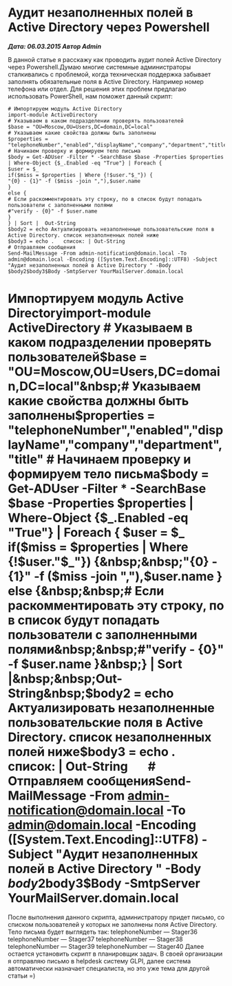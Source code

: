# Аудит незаполненных полей в Active Directory через Powershell                	  
***Дата: 06.03.2015 Автор Admin***

В данной статье я расскажу как проводить аудит полей Active Directory через Powershell.Думаю многие системные администраторы сталкивались с проблемой, когда техническая поддержка забывает заполнять обязательные поля в Active Directory. Например номер телефона или отдел.
Для решения этих проблем предлагаю использовать PowerShell, нам поможет данный скрипт:
```
# Импортируем модуль Active Directory
import-module ActiveDirectory
# Указываем в каком подразделении проверять пользователей
$base = "OU=Moscow,OU=Users,DC=domain,DC=local"
# Указываем какие свойства должны быть заполнены
$properties = "telephoneNumber","enabled","displayName","company","department","title"
# Начинаем проверку и формируем тело письма
$body = Get-ADUser -Filter * -SearchBase $base -Properties $properties | Where-Object {$_.Enabled -eq "True"} | Foreach {
$user = $_
if($miss = $properties | Where {!$user."$_"}) {
"{0} - {1}" -f ($miss -join ","),$user.name
}
else {
# Если раскомментировать эту строку, по в список будут попадать пользователи с заполненными полями
#"verify - {0}" -f $user.name
}
} | Sort |  Out-String
$body2 = echo Актуализировать незаполненные пользовательские поля в Active Directory. список незаполненных полей ниже
$body3 = echo .   список: | Out-String      
# Отправляем сообщения
Send-MailMessage -From admin-notification@domain.local -To admin@domain.local -Encoding ([System.Text.Encoding]::UTF8) -Subject "Аудит незаполненных полей в Active Directory " -Body $body2$body3$Body -SmtpServer YourMailServer.domain.local
```
# Импортируем модуль Active Directoryimport-module ActiveDirectory&nbsp;# Указываем в каком подразделении проверять пользователей$base = "OU=Moscow,OU=Users,DC=domain,DC=local"&nbsp;# Указываем какие свойства должны быть заполнены$properties = "telephoneNumber","enabled","displayName","company","department","title"&nbsp;# Начинаем проверку и формируем тело письма$body = Get-ADUser -Filter * -SearchBase $base -Properties $properties | Where-Object {$_.Enabled -eq "True"} | Foreach { $user = $_ if($miss = $properties | Where {!$user."$_"}) {&nbsp;&nbsp;"{0} - {1}" -f ($miss -join ","),$user.name } else {&nbsp;&nbsp;# Если раскомментировать эту строку, по в список будут попадать пользователи с заполненными полями&nbsp;&nbsp;#"verify - {0}" -f $user.name }&nbsp;} | Sort |&nbsp;&nbsp;Out-String&nbsp;$body2 = echo Актуализировать незаполненные пользовательские поля в Active Directory. список незаполненных полей ниже$body3 = echo .&nbsp;&nbsp; список: | Out-String&nbsp;&nbsp;&nbsp;&nbsp;&nbsp;&nbsp;&nbsp;# Отправляем сообщенияSend-MailMessage -From admin-notification@domain.local -To admin@domain.local -Encoding ([System.Text.Encoding]::UTF8) -Subject "Аудит незаполненных полей в Active Directory " -Body $body2$body3$Body -SmtpServer YourMailServer.domain.local
После выполнения данного скрипта, администратору придет письмо, со списком пользователей у которых не заполнены поля Active Directory.
Тело письма будет выглядеть так:
telephoneNumber &#8212; Stager36
telephoneNumber &#8212; Stager37
telephoneNumber &#8212; Stager38
telephoneNumber &#8212; Stager39
telephoneNumber &#8212; Stager40
Далее остается установить скрипт в планировщик задач.
В своей организации я отправляю письмо в helpdesk систему GLPI, далее система автоматически назначает специалиста, но это уже тема для другой статьи =)

